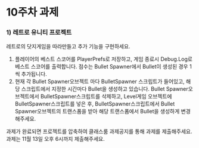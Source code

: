 # 10주차 과제

### 1) 레트로 유니티 프로젝트

레트로의 닷지게임을 따라만들고 추가 기능을 구현하세요.

1. 플레이어의 베스트 스코어를 PlayerPrefs로 저장하고, 게임 종료시 Debug.Log로 베스트 스코어를 출력합니다. 점수는 Bullet Spawner에서 Bullet이 생성된 경우 1씩 추가됩니다.
1. 현재 각 Bullet Spawner오브젝트 마다 BulletSpawner 스크립트가 들어있고, 해당 스크립트에서 지정한 시간마다 Bullet을 생성하고 있습니다. Bullet Spawner오브젝트에서 BulletSpawner스크립트를 삭제하고, Level게임 오브젝트에 BulletSpawner스크립트를 넣은 후, BulletSpawner스크립트에서 Bullet Spawner오브젝트의 트랜스폼을 받아 해당 트랜스폼에서 Bullet을 생성하게 변경해주세요.

과제가 완료되면 프로젝트를 압축하여 클래스룸 과제공지를 통해 과제를 제출해주세요.
과제는 11월 13일 오후 6시까지 제출해주세요.